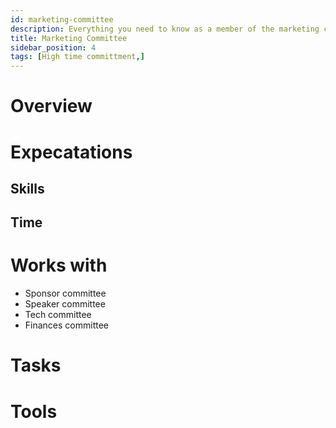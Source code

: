 ```yaml
---
id: marketing-committee
description: Everything you need to know as a member of the marketing committee
title: Marketing Committee
sidebar_position: 4
tags: [High time committment,]
---
```


# Overview

# Expecatations

## Skills

## Time

# Works with

* Sponsor committee
* Speaker committee
* Tech committee
* Finances committee

# Tasks

# Tools
